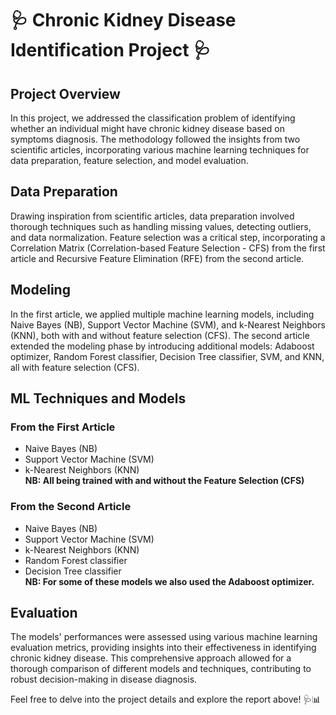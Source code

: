 # 🩺 Chronic Kidney Disease Identification Project 🩺

## Project Overview
In this project, we addressed the classification problem of identifying whether an individual might have chronic kidney disease based on symptoms diagnosis. The methodology followed the insights from two scientific articles, incorporating various machine learning techniques for data preparation, feature selection, and model evaluation.

## Data Preparation
Drawing inspiration from scientific articles, data preparation involved thorough techniques such as handling missing values, detecting outliers, and data normalization. Feature selection was a critical step, incorporating a Correlation Matrix (Correlation-based Feature Selection - CFS) from the first article and Recursive Feature Elimination (RFE) from the second article.

## Modeling
In the first article, we applied multiple machine learning models, including Naive Bayes (NB), Support Vector Machine (SVM), and k-Nearest Neighbors (KNN), both with and without feature selection (CFS). The second article extended the modeling phase by introducing additional models: Adaboost optimizer, Random Forest classifier, Decision Tree classifier, SVM, and KNN, all with feature selection (CFS).

## ML Techniques and Models
### From the First Article
- Naive Bayes (NB)
- Support Vector Machine (SVM)
- k-Nearest Neighbors (KNN) <br>
**NB: All being trained with and without the Feature Selection (CFS)**

### From the Second Article
- Naive Bayes (NB)
- Support Vector Machine (SVM)
- k-Nearest Neighbors (KNN) 
- Random Forest classifier
- Decision Tree classifier <br>
**NB: For some of these models we also used the Adaboost optimizer.**

## Evaluation
The models' performances were assessed using various machine learning evaluation metrics, providing insights into their effectiveness in identifying chronic kidney disease. This comprehensive approach allowed for a thorough comparison of different models and techniques, contributing to robust decision-making in disease diagnosis.

Feel free to delve into the project details and explore the report above! 🩺📊
